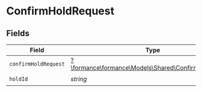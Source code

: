 # ConfirmHoldRequest


## Fields

| Field                                                                                             | Type                                                                                              | Required                                                                                          | Description                                                                                       |
| ------------------------------------------------------------------------------------------------- | ------------------------------------------------------------------------------------------------- | ------------------------------------------------------------------------------------------------- | ------------------------------------------------------------------------------------------------- |
| `confirmHoldRequest`                                                                              | [?\formance\formance\Models\Shared\ConfirmHoldRequest](../../models/shared/ConfirmHoldRequest.md) | :heavy_minus_sign:                                                                                | N/A                                                                                               |
| `holdId`                                                                                          | *string*                                                                                          | :heavy_check_mark:                                                                                | N/A                                                                                               |